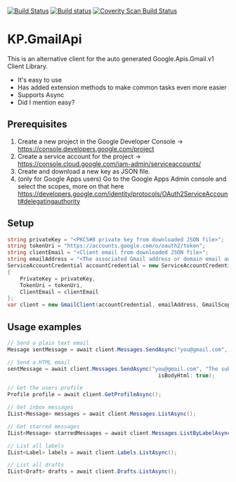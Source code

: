 [![Build Status](https://travis-ci.org/kpstolk/KP.GmailApi.svg?branch=master)](https://travis-ci.org/kpstolk/KP.GmailApi)
[![Build status](https://ci.appveyor.com/api/projects/status/tqv09fs3fo9a37t0?svg=true)](https://ci.appveyor.com/project/kpstolk/gmail-api)
<a href="https://scan.coverity.com/projects/kpstolk-kp-gmailapi">
  <img alt="Coverity Scan Build Status"
       src="https://scan.coverity.com/projects/5330/badge.svg"/>
</a>

# KP.GmailApi
This is an alternative client for the auto generated Google.Apis.Gmail.v1 Client Library.

- It's easy to use
- Has added extension methods to make common tasks even more easier
- Supports Async
- Did I mention easy?

## Prerequisites
1. Create a new project in the Google Developer Console -> https://console.developers.google.com/project
2. Create a service account for the project -> https://console.cloud.google.com/iam-admin/serviceaccounts/
3. Create and download a new key as JSON file.
4. (only for Google Apps users) Go to the Google Apps Admin console and select the scopes, more on that here https://developers.google.com/identity/protocols/OAuth2ServiceAccount#delegatingauthority

## Setup
``` csharp
string privateKey = "<PKCS#8 private key from downloaded JSON file>";
string tokenUri = "https://accounts.google.com/o/oauth2/token";
string clientEmail = "<Client email from downloaded JSON file>";
string emailAddress = "<The associated Gmail address or domain email address>";
ServiceAccountCredential accountCredential = new ServiceAccountCredential
{
    PrivateKey = privateKey,
    TokenUri = tokenUri,
    ClientEmail = clientEmail
};
var client = new GmailClient(accountCredential, emailAddress, GmailScopes.Readonly);
```

## Usage examples
``` csharp
// Send a plain text email
Message sentMessage = await client.Messages.SendAsync("you@gmail.com", "The subject", "Plain text body");

// Send a HTML email
sentMessage = await client.Messages.SendAsync("you@gmail.com", "The subject", "<h1>HTML body</h1>",
                                                isBodyHtml: true);

// Get the users profile
Profile profile = await client.GetProfileAsync();

// Get inbox messages
IList<Message> messages = await client.Messages.ListAsync();

// Get starred messages
IList<Message> starredMessages = await client.Messages.ListByLabelAsync(Label.Starred);

// List all labels
IList<Label> labels = await client.Labels.ListAsync();

// List all drafts
IList<Draft> drafts = await client.Drafts.ListAsync();
```
